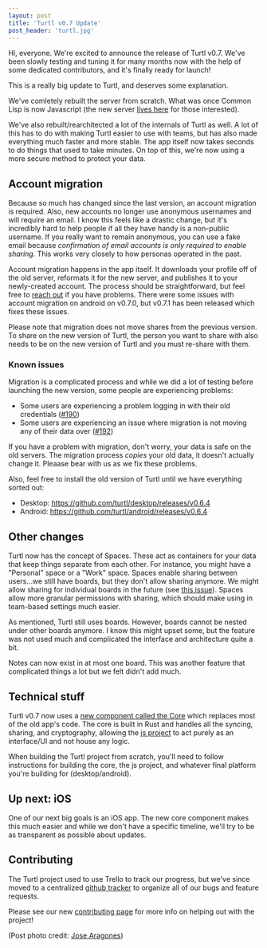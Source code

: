 ```yaml
---
layout: post
title: 'Turtl v0.7 Update'
post_header: 'turtl.jpg'
---
```


Hi, everyone. We're excited to announce the release of Turtl v0.7. We've been
slowly testing and tuning it for many months now with the help of some dedicated
contributors, and it's finally ready for launch!

This is a really big update to Turtl, and deserves some explanation.

We've comletely rebuilt the server from scratch. What was once Common Lisp is
now Javascript (the new server [lives here](https://github.com/turtl/server) for
those interested).

We've also rebuilt/rearchitected a lot of the internals of Turtl as well. A lot
of this has to do with making Turtl easier to use with teams, but has also made
everything much faster and more stable. The app itself now takes seconds to do
things that used to take minutes. On top of this, we're now using a more secure
method to protect your data.

## Account migration

Because so much has changed since the last version, an account migration is
required. Also, new accounts no longer use anonymous usernames and will require
an email. I know this feels like a drastic change, but it's incredibly hard to
help people if all they have handy is a non-public username. If you really want
to remain anonymous, you can use a fake email because _confirmation of email
accounts is only required to enable sharing._ This works very closely to how
personas operated in the past.

Account migration happens in the app itself. It downloads your profile off of
the old server, reformats it for the new server, and publishes it to your
newly-created account. The process should be straightforward, but feel free to
[reach out](/contact) if you have problems. There were some issues with account
migration on android on v0.7.0, but v0.7.1 has been released which fixes these
issues.

Please note that migration does not move shares from the previous version. To
share on the new version of Turtl, the person you want to share with also needs
to be on the new version of Turtl and you must re-share with them.

### Known issues

Migration is a complicated process and while we did a lot of testing before
launching the new version, some people are experiencing problems:

- Some users are experiencing a problem logging in with their old credentials
([#190](https://github.com/turtl/tracker/issues/190))
- Some users are experiencing an issue where migration is not moving any of
their data over ([#192](https://github.com/turtl/tracker/issues/192))

If you have a problem with migration, don't worry, your data is safe on the old
servers. The migration process *copies* your old data, it doesn't actually
change it. Pleaase bear with us as we fix these problems.

Also, feel free to install the old version of Turtl until we have everything
sorted out:

- Desktop: <https://github.com/turtl/desktop/releases/v0.6.4>
- Android: <https://github.com/turtl/android/releases/v0.6.4>

## Other changes

Turtl now has the concept of Spaces. These act as containers for your data that
keep things separate from each other. For instance, you might have a "Personal"
space or a "Work" space. Spaces enable sharing between users...we still have
boards, but they don't allow sharing anymore. We might allow sharing for
individual boards in the future (see [this issue](https://github.com/turtl/tracker/issues/185)).
Spaces allow more granular permissions with sharing, which should make using in
team-based settings much easier.

As mentioned, Turtl still uses boards. However, boards cannot be nested under
other boards anymore. I know this might upset some, but the feature was not
used much and complicated the interface and architecture quite a bit.

Notes can now exist in at most one board. This was another feature that
complicated things a lot but we felt didn't add much.

## Technical stuff

Turtl v0.7 now uses a [new component called the Core](https://github.com/turtl/core-rs)
which replaces most of the old app's code. The core is built in Rust and handles
all the syncing, sharing, and cryptography, allowing the [js project](https://github.com/turtl/js)
to act purely as an interface/UI and not house any logic.

When building the Turtl project from scratch, you'll need to follow instructions
for building the core, the js project, and whatever final platform you're
building for (desktop/android).

## Up next: iOS

One of our next big goals is an iOS app. The new core component makes this much
easier and while we don't have a specific timeline, we'll try to be as
transparent as possible about updates.

## Contributing

The Turtl project used to use Trello to track our progress, but we've since
moved to a centralized [github tracker](https://github.com/turtl/tracker) to
organize all of our bugs and feature requests.

Please see our new [contributing page](/contributing) for more info on helping
out with the project!

<credit>(Post photo credit: <a target="_blank" href="https://www.pexels.com/photo/tortoise-on-rock-914794/">Jose Aragones</a>)</credit>

